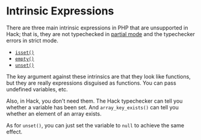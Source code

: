# Intrinsic Expressions

There are three main intrinsic expressions in PHP that are unsupported in Hack; that is, they are not typechecked in [partial mode](../typechecker/modes.md#partial-mode) and the typechecker errors in strict mode.

- [`isset()`](http://php.net/manual/en/function.isset.php)
- [`empty()`](http://php.net/manual/en/function.empty.php)
- [`unset()`](http://php.net/manual/en/function.unset.php)

The key argument against these intrinsics are that they look like functions, but they are really expressions disguised as functions. You can pass undefined variables, etc.

Also, in Hack, you don't need them. The Hack typechecker can tell you whether a variable has been set. And `array_key_exists()` can tell you whether an element of an array exists.

As for `unset()`, you can just set the variable to `null` to achieve the same effect.



